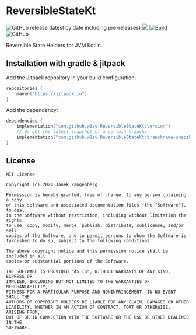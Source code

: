 # ReversibleStateKt

![GitHub release (latest by date including pre-releases)](https://img.shields.io/github/v/release/w2sv/ReversibleStateKt?include_prereleases)
[![](https://jitpack.io/v/w2sv/ReversibleStateKt.svg)](https://jitpack.io/#w2sv/ReversibleStateKt)
[![Build](https://github.com/w2sv/ReversibleStateKt/actions/workflows/workflow.yaml/badge.svg)](https://github.com/w2sv/ReversibleStateKt/actions/workflows/workflow.yaml)
![GitHub](https://img.shields.io/github/license/w2sv/ReversibleStateKt)

 Reversible State Holders for JVM Kotlin.

## Installation with gradle & jitpack

Add the Jitpack repository in your build configuration:

```kotlin
repositories {
    maven("https://jitpack.io")
}
```

Add the dependency:

```kotlin
dependencies {
    implementation("com.github.w2sv:ReversibleStateKt:version")
    // Or get the latest snapshot of a certain branch:
    implementation("com.github.w2sv:ReversibleStateKt:branchname-snapshot")
}
```

## License

```
MIT License

Copyright (c) 2024 Janek Zangenberg

Permission is hereby granted, free of charge, to any person obtaining a copy
of this software and associated documentation files (the "Software"), to deal
in the Software without restriction, including without limitation the rights
to use, copy, modify, merge, publish, distribute, sublicense, and/or sell
copies of the Software, and to permit persons to whom the Software is
furnished to do so, subject to the following conditions:

The above copyright notice and this permission notice shall be included in all
copies or substantial portions of the Software.

THE SOFTWARE IS PROVIDED "AS IS", WITHOUT WARRANTY OF ANY KIND, EXPRESS OR
IMPLIED, INCLUDING BUT NOT LIMITED TO THE WARRANTIES OF MERCHANTABILITY,
FITNESS FOR A PARTICULAR PURPOSE AND NONINFRINGEMENT. IN NO EVENT SHALL THE
AUTHORS OR COPYRIGHT HOLDERS BE LIABLE FOR ANY CLAIM, DAMAGES OR OTHER
LIABILITY, WHETHER IN AN ACTION OF CONTRACT, TORT OR OTHERWISE, ARISING FROM,
OUT OF OR IN CONNECTION WITH THE SOFTWARE OR THE USE OR OTHER DEALINGS IN THE
SOFTWARE.
```
